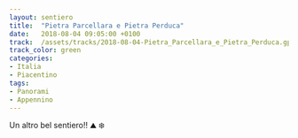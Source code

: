 ```yaml
---
layout: sentiero
title:  "Pietra Parcellara e Pietra Perduca"
date:   2018-08-04 09:05:00 +0100
track:  /assets/tracks/2018-08-04-Pietra_Parcellara_e_Pietra_Perduca.gpx
track_color: green
categories:
- Italia
- Piacentino
tags:
- Panorami
- Appennino
---
```


Un altro bel sentiero!! :mountain: :snowflake:
